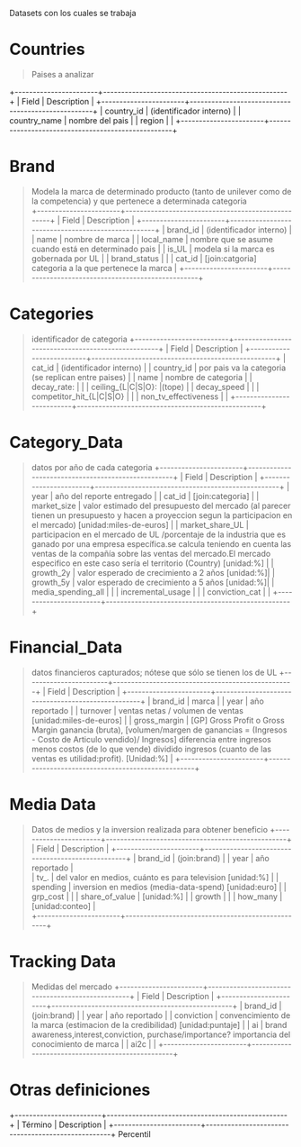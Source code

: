 Datasets con los cuales se trabaja

# Countries
> Paises a analizar

+-----------------------+---------------------------------------------------+
| Field                 |  Description                                      |
+-----------------------+---------------------------------------------------+
| country_id            | (identificador interno)  	|
| country_name 	        | nombre del pais           |
| region               	|                           | 
+-----------------------+---------------------------------------------------+


# Brand
> Modela la marca de determinado producto (tanto de unilever como de la competencia) y que pertenece a determinada categoria  
+-----------------------+---------------------------------------------------+
| Field                 |  Description                                      |
+-----------------------+---------------------------------------------------+
| brand_id              | (identificador interno)                           |
| name                  | nombre de marca |
| local_name            | nombre que se asume cuando está en determinado pais |
| is_UL                 | modela si la marca es gobernada por UL |
| brand_status          |  |
| cat_id 	            | [join:catgoria] categoria a la que pertenece la marca |
+-----------------------+---------------------------------------------------+

# Categories
 > identificador de categoria
+--------------------------+---------------------------------------------------+
| Field                    |  Description                                      |
+--------------------------+---------------------------------------------------+
| cat_id                   | (identificador interno)                           |
| country_id               | por pais va la categoria (se replican entre paises)  |
| name                     | nombre de categoria                               |
| decay_rate:              |                                                   |
| ceiling_{L|C|S|O}:       |(tope) 											   |
| decay_speed              |                                                   |
| competitor_hit_{L|C|S|O} |												   |
| non_tv_effectiveness     |												   |
+--------------------------+---------------------------------------------------+

# Category_Data
 > datos por año de cada categoria
+-----------------------+---------------------------------------------------+
| Field                 |  Description                                      |
+-----------------------+---------------------------------------------------+
| year					| año del reporte entregado							|
| cat_id				| [join:categoria]									|
| market_size			| valor estimado del presupuesto del mercado (al parecer tienen un presupuesto y hacen a proyeccion segun la participacion en el mercado)  [unidad:miles-de-euros]    				|
| market_share_UL		| participacion en el mercado de UL /porcentaje de la industria que es ganado por una empresa específica.se calcula teniendo en cuenta las ventas de la compañía sobre las ventas del mercado.El mercado especifico en este caso sería el territorio (Country)  [unidad:%]		|
| growth_2y	            | valor esperado de crecimiento a 2 años  [unidad:%]|
| growth_5y	            | valor esperado de crecimiento a 5 años  [unidad:%]|
| media_spending_all    | |
| incremental_usage     | |
| conviction_cat        | |
+-----------------------+---------------------------------------------------+



# Financial_Data
> datos financieros capturados; nótese que sólo se tienen los de UL
+-----------------------+--------------------------------------------------+
| Field                 |  Description                                     |
+-----------------------+---------------------------------------------------+
| brand_id              | marca												|
| year                  | año reportado										|
| turnover              | ventas netas / volumen de ventas [unidad:miles-de-euros] 						|
| gross_margin          | [GP] Gross Profit o Gross Margin  ganancia (bruta), [volumen/margen de ganancias = (Ingresos - Costo de Articulo vendido)/ Ingresos] diferencia entre ingresos menos costos (de lo que vende) dividido ingresos (cuanto de las ventas es utilidad:profit). [Unidad:%] |
+-----------------------+---------------------------------------------------+

# Media Data
> Datos de medios y la inversion realizada para obtener beneficio
+-----------------------+--------------------------------------------------+
| Field                 |  Description                                     |
+-----------------------+--------------------------------------------------+
| brand_id              | (join:brand)                                     |
| year                  | año reportado	                                   |      
| tv_.                  | del valor en medios, cuánto es para television [unidad:%] |
| spending              | inversion en medios (media-data-spend) [unidad:euro]      |
| grp_cost              |                                                  |
| share_of_value        | [unidad:%]                                                  |
| growth                |                                                  | 
| how_many              | [unidad:conteo]                                          |     
+-----------------------+--------------------------------------------------+

# Tracking Data
> Medidas del mercado
+-----------------------+--------------------------------------------------+
| Field                 |  Description                                     |
+-----------------------+--------------------------------------------------+
| brand_id              | (join:brand)                                    |
| year                  | año reportado                                   |
| conviction            | convencimiento de la marca (estimacion de la credibilidad) [unidad:puntaje]                  |
| ai                    | brand awareness,interest,conviction, purchase/importance? importancia del conocimiento de marca         |
| ai2c                  |                                                  |
+-----------------------+--------------------------------------------------+

# Otras definiciones
+------------------------+--------------------------------------------------+
| Término                |  Description                                     |
+------------------------+---------------------------------------------------+
 Percentil                   
                             
                             
                             